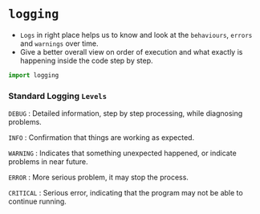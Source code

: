 # `logging`

- `Logs` in right place helps us to know and look at the `behaviours`, `errors` and `warnings` over time.
- Give a better overall view on order of execution and what exactly is happening inside the code step by step.


```python
import logging
```

### Standard Logging `Levels`

`DEBUG` : Detailed information, step by step processing, while diagnosing problems.

`INFO` : Confirmation that things are working as expected.

`WARNING` : Indicates that something unexpected happened, or indicate problems in near future.

`ERROR` : More serious problem, it may stop the process.

`CRITICAL` : Serious error, indicating that the program may not be able to continue running.

